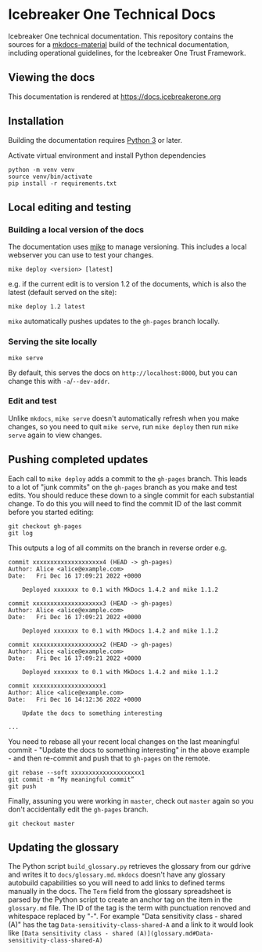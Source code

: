 # Icebreaker One Technical Docs
Icebreaker One technical documentation. This repository contains the sources for a [mkdocs-material](https://squidfunk.github.io/mkdocs-material/) 
build of the technical documentation, including operational guidelines, for the Icebreaker One Trust Framework.

## Viewing the docs

This documentation is rendered at https://docs.icebreakerone.org

## Installation

Building the documentation requires [Python 3](https://www.python.org/) or later.

Activate virtual environment and install Python dependencies

```
python -m venv venv
source venv/bin/activate
pip install -r requirements.txt
```

## Local editing and testing


### Building a local version of the docs
The documentation uses [mike](https://github.com/jimporter/mike) to manage versioning. This includes a local webserver you can use to test your changes.

```
mike deploy <version> [latest]
```

e.g. if the current edit is to version 1.2 of the documents, which is also the latest (default served on the site):
```
mike deploy 1.2 latest
```

`mike` automatically pushes updates to the `gh-pages` branch locally. 


### Serving the site locally

```
mike serve
````
By default, this serves the docs on `http://localhost:8000`, but you can change this with `-a`/`--dev-addr`.

### Edit and test

Unlike `mkdocs`, `mike serve` doesn't automatically refresh when you make changes, so you need to quit `mike serve`, 
run `mike deploy` then run `mike serve` again to view changes.

## Pushing completed updates


Each call to `mike deploy` adds a commit to the `gh-pages` branch. This leads to a lot of "junk commits" on the `gh-pages` branch 
as you make and test edits. You should reduce these down to a single commit for each substantial change. To do this you will need
to find the commit ID of the last commit before you started editing:

```
git checkout gh-pages
git log
```
This outputs a log of all commits on the branch in reverse order e.g.


```
commit xxxxxxxxxxxxxxxxxxxx4 (HEAD -> gh-pages)
Author: Alice <alice@example.com>
Date:   Fri Dec 16 17:09:21 2022 +0000

    Deployed xxxxxxx to 0.1 with MkDocs 1.4.2 and mike 1.1.2

commit xxxxxxxxxxxxxxxxxxxx3 (HEAD -> gh-pages)
Author: Alice <alice@example.com>
Date:   Fri Dec 16 17:09:21 2022 +0000

    Deployed xxxxxxx to 0.1 with MkDocs 1.4.2 and mike 1.1.2

commit xxxxxxxxxxxxxxxxxxxx2 (HEAD -> gh-pages)
Author: Alice <alice@example.com>
Date:   Fri Dec 16 17:09:21 2022 +0000

    Deployed xxxxxxx to 0.1 with MkDocs 1.4.2 and mike 1.1.2

commit xxxxxxxxxxxxxxxxxxxx1
Author: Alice <alice@example.com>
Date:   Fri Dec 16 14:12:36 2022 +0000

    Update the docs to something interesting

...
```


You need to rebase all your recent local changes on the last meaningful commit - "Update the docs to something interesting" in the above example - 
and then re-commit and push that to `gh-pages` on the remote.

```
git rebase --soft xxxxxxxxxxxxxxxxxxxx1
git commit -m “My meaningful commit”
git push
```

Finally, assuning you were working in `master`, check out `master` again so you don't accidentally edit the `gh-pages` branch.

```
git checkout master
```
## Updating the glossary

The Python script `build_glossary.py` retrieves the glossary from our gdrive and writes it to `docs/glossary.md`. `mkdocs` doesn't have 
any glossary autobuild capabilities so you will need to add links to defined terms manually in the docs. The `Term` field from the 
glossary spreadsheet is parsed by the Python script to create an anchor tag on the item in the `glossary.md` file. The ID of the tag is
the term with punctuation renoved and whitespace replaced by "-". For example "Data sensitivity class - shared (A)" has the tag 
`Data-sensitivity-class-shared-A` and a link to it would look like 
`[Data sensitivity class - shared (A)](glossary.md#Data-sensitivity-class-shared-A)`